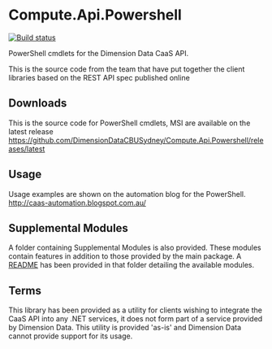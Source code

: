 Compute.Api.Powershell
===========================

[![Build status](https://ci.appveyor.com/api/projects/status/fs6f9o10y38d1t5v?svg=true)](https://ci.appveyor.com/project/tonybaloney/dimensiondata-computeclient-gtwpk)

PowerShell cmdlets for the Dimension Data CaaS API.

This is the source code from the team that have put together the client libraries based on the REST API spec published online 

Downloads
-----------
This is the source code for PowerShell cmdlets, MSI are available on the latest release
https://github.com/DimensionDataCBUSydney/Compute.Api.Powershell/releases/latest

Usage 
---------
Usage examples are shown on the automation blog for the PowerShell. http://caas-automation.blogspot.com.au/ 


Supplemental Modules
--------------------
A folder containing Supplemental Modules is also provided. These modules contain features in addition
to those provided by the main package. A [README](./Supplemental/README.md) has been provided in that
folder detailing the available modules. 


Terms
------------
This library has been provided as a utility for clients wishing to integrate the CaaS API into any .NET services, it does not form part of a service provided by Dimension Data.
This utility is provided 'as-is' and Dimension Data cannot provide support for its usage.
